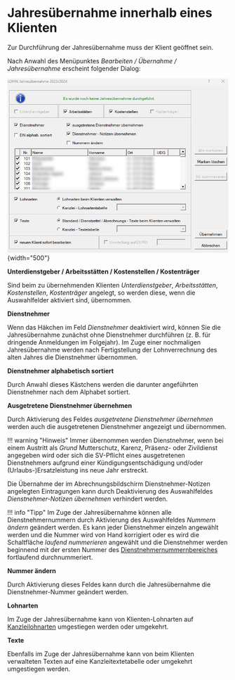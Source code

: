 # Jahresübernahme innerhalb eines Klienten

Zur Durchführung der Jahresübernahme muss der Klient geöffnet sein.

Nach Anwahl des Menüpunktes *Bearbeiten / Übernahme / Jahresübernahme* erscheint folgender Dialog:

![Image](<img/image246.png>){width="500"}


**Unterdienstgeber / Arbeitsstätten / Kostenstellen / Kostenträger**

Sind beim zu übernehmenden Klienten *Unterdienstgeber*, *Arbeitsstätten*, *Kostenstellen*, *Kostenträger* angelegt, so werden diese, wenn die Auswahlfelder aktiviert sind, übernommen.

**Dienstnehmer**

Wenn das Häkchen im Feld *Dienstnehmer* deaktiviert wird, können Sie die Jahresübernahme zunächst ohne Dienstnehmer durchführen (z. B. für dringende Anmeldungen im Folgejahr). Im Zuge einer nochmaligen Jahresübernahme werden nach Fertigstellung der Lohnverrechnung des alten Jahres die Dienstnehmer übernommen.

**Dienstnehmer alphabetisch sortiert**

Durch Anwahl dieses Kästchens werden die darunter angeführten Dienstnehmer nach dem Alphabet sortiert.

**Ausgetretene Dienstnehmer übernehmen**

Durch Aktivierung des Feldes *ausgetretene Dienstnehmer übernehmen* werden auch die ausgetretenen Dienstnehmer angezeigt und übernommen.

!!! warning "Hinweis"
    Immer übernommen werden Dienstnehmer, wenn bei einem Austritt als *Grund* Mutter­schutz, Karenz, Präsenz- oder Zivildienst angegeben wird oder sich die SV-Pflicht eines aus­getretenen Dienstnehmers aufgrund einer Kündigungsentschädigung und/oder (Urlaubs-)Ersatzleistung ins neue Jahr erstreckt.

Die Übernahme der im Abrechnungsbildschirm Dienstnehmer-Notizen angelegten Eintragungen kann durch Deaktivierung des Auswahlfeldes *Dienstnehmer-Notizen übernehmen* verhindert werden.

!!! info "Tipp"
    Im Zuge der Jahresübernahme können alle Dienstnehmernummern durch Aktivierung des Auswahlfeldes *Nummern ändern* geändert werden. Es kann jeder Dienstnehmer einzeln angewählt werden und die Nummer wird von Hand korrigiert oder es wird die Schaltfläche *laufend nummerieren* angewählt und die Dienstnehmer werden beginnend mit der ersten Nummer des [Dienstnehmernummernbereiches](../Allgemeines/DN_Nummernbereich.md) fortlaufend durchnummeriert.

**Nummer ändern**

Durch Aktivierung dieses Feldes kann durch die Jahresübernahme die Dienstnehmer-Nummer geändert werden.

**Lohnarten**

Im Zuge der Jahresübernahme kann von Klienten-Lohnarten auf [Kanzleilohnarten](../Klientenstammdaten/Stammdaten%20Klient/LA,%20Formeln,%20Texte,%20Kontenplan,%20Beiträge,%20Währung.md) umgestiegen werden oder umgekehrt.

**Texte**

Ebenfalls im Zuge der Jahresübernahme kann von beim Klienten verwalteten Texten auf eine Kanzleitextetabelle oder umgekehrt umgestiegen werden.